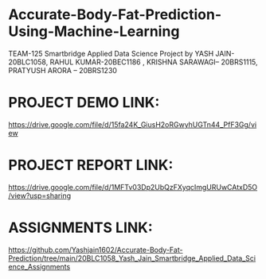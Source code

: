 # Accurate-Body-Fat-Prediction-Using-Machine-Learning
TEAM-125 Smartbridge Applied Data Science Project by YASH JAIN-20BLC1058, RAHUL KUMAR-20BEC1186 ,  KRISHNA SARAWAGI– 20BRS1115, PRATYUSH ARORA – 20BRS1230 
# PROJECT DEMO LINK:
https://drive.google.com/file/d/15fa24K_GiusH2oRGwyhUGTn44_PfF3Gg/view
# PROJECT REPORT LINK:
https://drive.google.com/file/d/1MFTv03Dp2UbQzFXyqcImgURUwCAtxD5O/view?usp=sharing
# ASSIGNMENTS LINK:
https://github.com/Yashjain1602/Accurate-Body-Fat-Prediction/tree/main/20BLC1058_Yash_Jain_Smartbridge_Applied_Data_Science_Assignments

